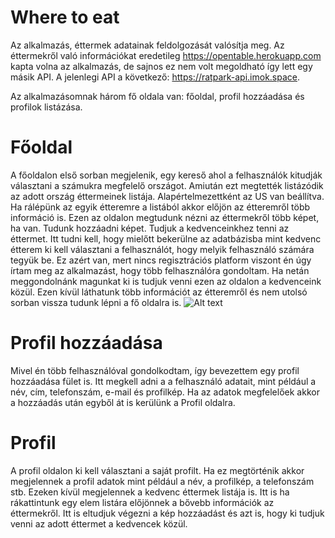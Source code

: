 # Where to eat

Az alkalmazás, éttermek adatainak feldolgozását valósítja meg. Az éttermekről való információkat eredetileg https://opentable.herokuapp.com kapta volna az alkalmazás, de sajnos ez nem volt megoldható így lett egy másik API. A jelenlegi API a következő: https://ratpark-api.imok.space.

Az alkalmazásomnak három fő oldala van: főoldal, profil hozzáadása és profilok listázása.

# Főoldal

A főoldalon első sorban megjelenik, egy kereső ahol a felhasználók kitudják választani a számukra megfelelő országot. Amiután ezt megtették listázódik az adott ország éttermeinek listája. Alapértelmezettként az US van beállítva.
Ha rálépünk az egyik étteremre a listából akkor előjön az étteremről több információ is. Ezen az oldalon megtudunk nézni az éttermekről több képet, ha van. Tudunk hozzáadni képet. Tudjuk a kedvenceinkhez tenni az éttermet. Itt tudni kell, hogy mielőtt bekerülne az adatbázisba mint kedvenc étterem ki kell választani a felhasználót, hogy melyik felhasználó számára tegyük be. Ez azért van, mert nincs regisztrációs platform viszont én úgy írtam meg az alkalmazást, hogy több felhasználóra gondoltam. Ha netán meggondolnánk magunkat ki is tudjuk venni ezen az oldalon a kedvenceink közül. Ezen kívül láthatunk több információt az étteremről és nem utolsó sorban vissza tudunk lépni a fő oldalra is.
![Alt text](kepek/splash.jpeg "Optional Title")
 
# Profil hozzáadása

Mivel én több felhasználóval gondolkodtam, így bevezettem egy profil hozzáadása fület is. Itt megkell adni a a felhasználó adatait, mint például a név, cím, telefonszám, e-mail és profilkép. Ha az adatok megfelelőek akkor a hozzáadás után egyből át is kerülünk a Profil oldalra.

# Profil

A profil oldalon ki kell választani a saját profilt. Ha ez megtörténik akkor megjelennek a profil adatok mint például a név, a profilkép, a telefonszám stb. Ezeken kívül megjelennek a kedvenc éttermek listája is. Itt is ha rákattintunk egy elem listára előjönnek a bővebb információk az éttermekről. Itt is eltudjuk végezni a kép hozzáadást és azt is, hogy ki tudjuk venni az adott éttermet a kedvencek közül.



